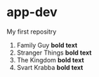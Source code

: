 # app-dev
My first repositry
1. Family Guy **bold text**
2. Stranger Things **bold text**
3. The Kingdom **bold text**
4. Svart Krabba **bold text**
